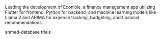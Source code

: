 Leading the development of Econible, a finance management app utilizing Flutter for frontend, Python for backend, and machine learning models like Llama 2 and ARIMA for expense tracking, budgeting, and financial recommendations.



ahmed-database trials
